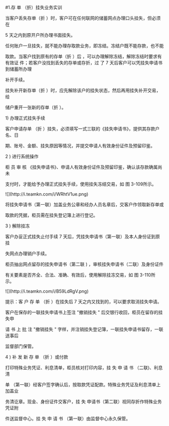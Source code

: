 #1.存 单 （折）挂失业务实训
<p>当客户丢失存单（折 ）时，客户可在任何联网的储蓄网点办理口头挂失，但必须在 </p>
<p>5 天之内到原开户所办理书面挂失。 </p>
<p> 任何账户一旦挂失，就不能办理存取款业务，即冻结。冻结户既不能存款，也不能 </p>
<p>取款。当客户找到原有的存单（折 ）后 ，可以办理解除冻结，解除冻结时要求有有效证 件；若客户没找到丢失的存单或存折，过 了 7 天后客户可以凭挂失申请书到储蓄所办理 </p>
<p>补开手续。 </p>
<p> 挂失补开新存单（折 ）时，应先解除该户的挂失状态，然后再用挂失补开交易，给 </p>
<p>储户重开一张新的存单（折 ）。 </p>
<p> 1) 办理正式挂失手续 </p>
<p> 客户申请存单 （折 ）挂失，必须填写一式三联的《挂失申请书》，提供其存款户名、日 </p>
<p> 期、账号、金额、挂失原因等情况，并提交申请人有效身份证件及预留印鉴。 </p>
<p>2 ) 进行系统操作 </p>
<p> 柜 员 审 核 《挂失申请书》、申请人有效身份证件及预留印鉴，确认该存款确属尚未 </p>
<p>支付时，才能给予办理正式挂失手续，使用挂失冻结交易，如 图 3-109所示。</p>
<p>![](http://i.teamkn.com/i/WRhtV1ue.png)</p>
<p>将挂失申请书（第一联）加盖业务公章和经办人员名章后，交客户作领取新存单或 </p>
<p>取款的凭据，柜员需在挂失登记簿上进行登记。 </p>
<p>3 ) 解除挂冻 </p>
<p> 客户办妥正式挂失止付手续 7 天后，凭挂失申请书（第一联）及本人身份证到原挂 </p>
<p>失网点办理销户手续。 </p>
<p> 柜员抽出网点留存的挂失申请书（第二联 )  ，审核挂失申请书（二联）及身份证件 </p>
<p>有关要素是否齐全、合法、准确、有效后，使用解除挂冻交易，如 图 3-110所示。</p>
<p>![](http://i.teamkn.com/i/B59LdRgV.png)</p>
<p> 提示：客 户 存 单 （折 ）在挂失后 7 天之内又找到的，可以要求取消挂失申请。 </p>
<p>客户在保存的一联挂失申请书上签注 &quot;撤销挂失 &quot; 后交银行收回，柜员在留存的挂失申 </p>
<p>请 书 上 批 注 &quot;撤销挂失 &quot;  字样，并注销挂失登记簿，一联挂失申请书留存，一联送事后 </p>
<p>监督部门保管。 </p>
<p>4 ) 补 发 新 存 单 （折 ）或付款 </p>
<p> 打印特殊业务凭证、利息清单，柜员核对打印内容，挂 失 申 请 书 （二联)、利息清 </p>
<p>单 （第一联）经客户签字确认后，按取款凭证配款。特殊业务凭证及利息清单上加盖业 </p>
<p>务清讫章。现金、身份证件交客户，挂 失 申请书（第二联）视同存折作特殊业务凭证附 </p>
<p>件送监督中心。挂 失 申 请 书 （第一联）由监督中心永久保管。</p>